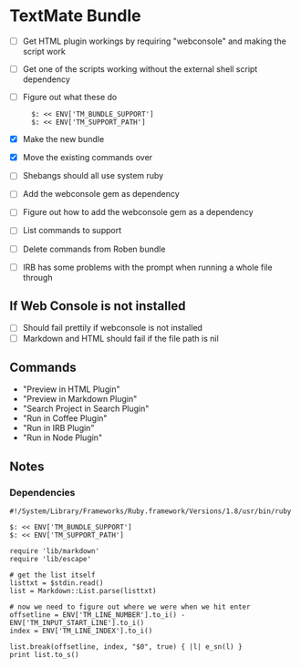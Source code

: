 # TextMate Bundle

* [ ] Get HTML plugin workings by requiring "webconsole" and making the script work
* [ ] Get one of the scripts working without the external shell script dependency
* [ ] Figure out what these do

		$: << ENV['TM_BUNDLE_SUPPORT']
		$: << ENV['TM_SUPPORT_PATH']

* [x] Make the new bundle
* [x] Move the existing commands over
* [ ] Shebangs should all use system ruby
* [ ] Add the webconsole gem as dependency
* [ ] Figure out how to add the webconsole gem as a dependency

* [ ] List commands to support
* [ ] Delete commands from Roben bundle
* [ ] IRB has some problems with the prompt when running a whole file through

## If Web Console is not installed

* [ ] Should fail prettily if webconsole is not installed
* [ ] Markdown and HTML should fail if the file path is nil

## Commands

* "Preview in HTML Plugin"
* "Preview in Markdown Plugin"
* "Search Project in Search Plugin"
* "Run in Coffee Plugin"
* "Run in IRB Plugin"
* "Run in Node Plugin"

## Notes

### Dependencies

	#!/System/Library/Frameworks/Ruby.framework/Versions/1.8/usr/bin/ruby

	$: << ENV['TM_BUNDLE_SUPPORT']
	$: << ENV['TM_SUPPORT_PATH']

	require 'lib/markdown'
	require 'lib/escape'

	# get the list itself
	listtxt = $stdin.read()
	list = Markdown::List.parse(listtxt)

	# now we need to figure out where we were when we hit enter
	offsetline = ENV['TM_LINE_NUMBER'].to_i() - ENV['TM_INPUT_START_LINE'].to_i()
	index = ENV['TM_LINE_INDEX'].to_i()

	list.break(offsetline, index, "$0", true) { |l| e_sn(l) }
	print list.to_s()